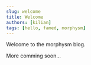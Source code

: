 ```yaml
---
slug: welcome
title: Welcome
authors: [kilian]
tags: [hello, famed, morphysm]
---
```


Welcome to the morphysm blog.

More comming soon...
